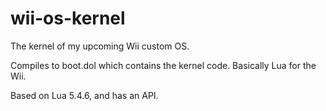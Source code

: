 # wii-os-kernel
The kernel of my upcoming Wii custom OS.


Compiles to boot.dol which contains the kernel code. Basically Lua for the Wii.


Based on Lua 5.4.6, and has an API.
